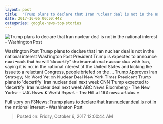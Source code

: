 ```yaml
---
layout: post
title:  "Trump plans to declare that Iran nuclear deal is not in the national interest - Washington Post"
date: 2017-10-06 00:00:44Z
categories: google-news-top-stories
---
```


![Trump plans to declare that Iran nuclear deal is not in the national interest - Washington Post](https://img.washingtonpost.com/rf/image_1484w/2010-2019/WashingtonPost/2017/09/22/Foreign/Videos/Images/t_1506115109667_name_20170922_trump_unga_getty.jpg?t=20170517)

Washington Post Trump plans to declare that Iran nuclear deal is not in the national interest Washington Post President Trump is expected to announce next week that he will “decertify” the international nuclear deal with Iran, saying it is not in the national interest of the United States and kicking the issue to a reluctant Congress, people briefed on the ... Trump Approves Iran Strategy; No Word Yet on Nuclear Deal New York Times President Trump plans to 'decertify' Iran nuclear deal next week CNN Trump expected to 'decertify' Iran nuclear deal next week ABC News Bloomberg - The New Yorker - U.S. News & World Report - The Hill all 163 news articles »


Full story on F3News: [Trump plans to declare that Iran nuclear deal is not in the national interest - Washington Post](http://www.f3nws.com/n/Q3R2WG)

> Posted on: Friday, October 6, 2017 12:00:44 AM
